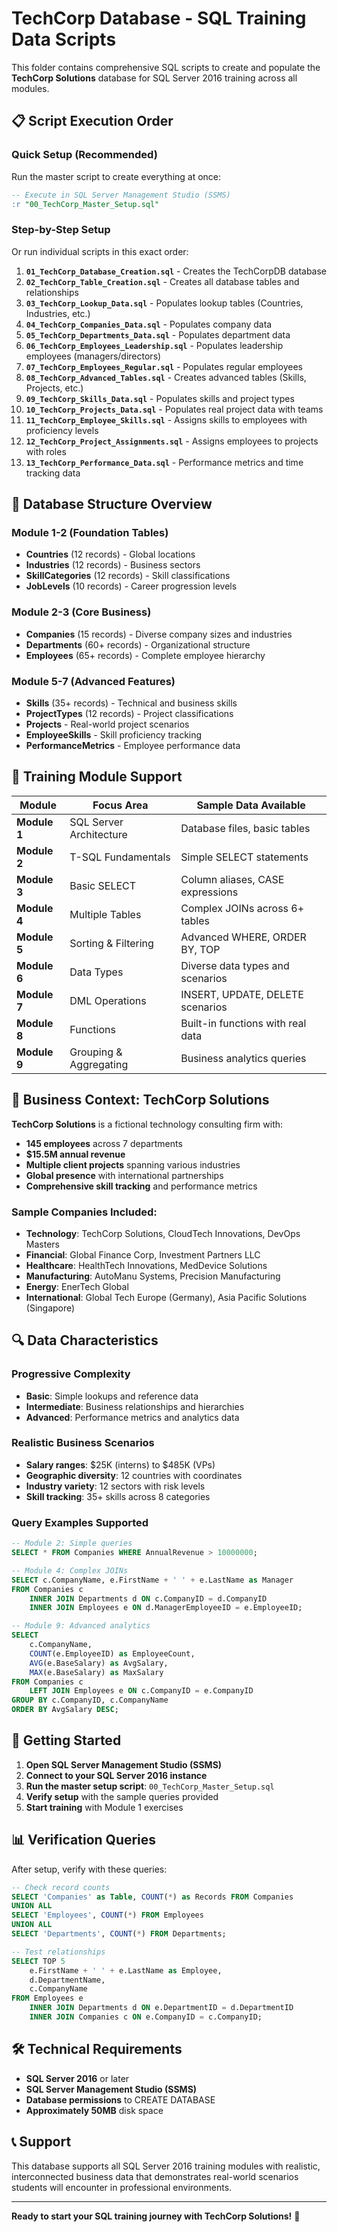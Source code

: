 # TechCorp Database - SQL Training Data Scripts

This folder contains comprehensive SQL scripts to create and populate the **TechCorp Solutions** database for SQL Server 2016 training across all modules.

## 📋 Script Execution Order

### **Quick Setup (Recommended)**
Run the master script to create everything at once:
```sql
-- Execute in SQL Server Management Studio (SSMS)
:r "00_TechCorp_Master_Setup.sql"
```

### **Step-by-Step Setup**
Or run individual scripts in this exact order:

1. **`01_TechCorp_Database_Creation.sql`** - Creates the TechCorpDB database
2. **`02_TechCorp_Table_Creation.sql`** - Creates all database tables and relationships
3. **`03_TechCorp_Lookup_Data.sql`** - Populates lookup tables (Countries, Industries, etc.)
4. **`04_TechCorp_Companies_Data.sql`** - Populates company data
5. **`05_TechCorp_Departments_Data.sql`** - Populates department data
6. **`06_TechCorp_Employees_Leadership.sql`** - Populates leadership employees (managers/directors)
7. **`07_TechCorp_Employees_Regular.sql`** - Populates regular employees
8. **`08_TechCorp_Advanced_Tables.sql`** - Creates advanced tables (Skills, Projects, etc.)
9. **`09_TechCorp_Skills_Data.sql`** - Populates skills and project types
10. **`10_TechCorp_Projects_Data.sql`** - Populates real project data with teams
11. **`11_TechCorp_Employee_Skills.sql`** - Assigns skills to employees with proficiency levels
12. **`12_TechCorp_Project_Assignments.sql`** - Assigns employees to projects with roles
13. **`13_TechCorp_Performance_Data.sql`** - Performance metrics and time tracking data

## 🏢 Database Structure Overview

### **Module 1-2 (Foundation Tables)**
- **Countries** (12 records) - Global locations
- **Industries** (12 records) - Business sectors  
- **SkillCategories** (12 records) - Skill classifications
- **JobLevels** (10 records) - Career progression levels

### **Module 2-3 (Core Business)**
- **Companies** (15 records) - Diverse company sizes and industries
- **Departments** (60+ records) - Organizational structure
- **Employees** (65+ records) - Complete employee hierarchy

### **Module 5-7 (Advanced Features)**
- **Skills** (35+ records) - Technical and business skills
- **ProjectTypes** (12 records) - Project classifications
- **Projects** - Real-world project scenarios
- **EmployeeSkills** - Skill proficiency tracking
- **PerformanceMetrics** - Employee performance data

## 🎯 Training Module Support

| Module | Focus Area | Sample Data Available |
|--------|------------|----------------------|
| **Module 1** | SQL Server Architecture | Database files, basic tables |
| **Module 2** | T-SQL Fundamentals | Simple SELECT statements |
| **Module 3** | Basic SELECT | Column aliases, CASE expressions |
| **Module 4** | Multiple Tables | Complex JOINs across 6+ tables |
| **Module 5** | Sorting & Filtering | Advanced WHERE, ORDER BY, TOP |
| **Module 6** | Data Types | Diverse data types and scenarios |
| **Module 7** | DML Operations | INSERT, UPDATE, DELETE scenarios |
| **Module 8** | Functions | Built-in functions with real data |
| **Module 9** | Grouping & Aggregating | Business analytics queries |

## 💼 Business Context: TechCorp Solutions

**TechCorp Solutions** is a fictional technology consulting firm with:
- **145 employees** across 7 departments
- **$15.5M annual revenue**
- **Multiple client projects** spanning various industries
- **Global presence** with international partnerships
- **Comprehensive skill tracking** and performance metrics

### Sample Companies Included:
- **Technology**: TechCorp Solutions, CloudTech Innovations, DevOps Masters
- **Financial**: Global Finance Corp, Investment Partners LLC  
- **Healthcare**: HealthTech Innovations, MedDevice Solutions
- **Manufacturing**: AutoManu Systems, Precision Manufacturing
- **Energy**: EnerTech Global
- **International**: Global Tech Europe (Germany), Asia Pacific Solutions (Singapore)

## 🔍 Data Characteristics

### **Progressive Complexity**
- **Basic**: Simple lookups and reference data
- **Intermediate**: Business relationships and hierarchies  
- **Advanced**: Performance metrics and analytics data

### **Realistic Business Scenarios**
- **Salary ranges**: $25K (interns) to $485K (VPs)
- **Geographic diversity**: 12 countries with coordinates
- **Industry variety**: 12 sectors with risk levels
- **Skill tracking**: 35+ skills across 8 categories

### **Query Examples Supported**
```sql
-- Module 2: Simple queries
SELECT * FROM Companies WHERE AnnualRevenue > 10000000;

-- Module 4: Complex JOINs
SELECT c.CompanyName, e.FirstName + ' ' + e.LastName as Manager
FROM Companies c
    INNER JOIN Departments d ON c.CompanyID = d.CompanyID
    INNER JOIN Employees e ON d.ManagerEmployeeID = e.EmployeeID;

-- Module 9: Advanced analytics
SELECT 
    c.CompanyName,
    COUNT(e.EmployeeID) as EmployeeCount,
    AVG(e.BaseSalary) as AvgSalary,
    MAX(e.BaseSalary) as MaxSalary
FROM Companies c
    LEFT JOIN Employees e ON c.CompanyID = e.CompanyID
GROUP BY c.CompanyID, c.CompanyName
ORDER BY AvgSalary DESC;
```

## 🚀 Getting Started

1. **Open SQL Server Management Studio (SSMS)**
2. **Connect to your SQL Server 2016 instance**
3. **Run the master setup script**: `00_TechCorp_Master_Setup.sql`
4. **Verify setup** with the sample queries provided
5. **Start training** with Module 1 exercises

## 📊 Verification Queries

After setup, verify with these queries:

```sql
-- Check record counts
SELECT 'Companies' as Table, COUNT(*) as Records FROM Companies
UNION ALL
SELECT 'Employees', COUNT(*) FROM Employees
UNION ALL  
SELECT 'Departments', COUNT(*) FROM Departments;

-- Test relationships
SELECT TOP 5
    e.FirstName + ' ' + e.LastName as Employee,
    d.DepartmentName,
    c.CompanyName
FROM Employees e
    INNER JOIN Departments d ON e.DepartmentID = d.DepartmentID
    INNER JOIN Companies c ON e.CompanyID = c.CompanyID;
```

## 🛠️ Technical Requirements

- **SQL Server 2016** or later
- **SQL Server Management Studio (SSMS)**
- **Database permissions** to CREATE DATABASE
- **Approximately 50MB** disk space

## 📞 Support

This database supports all SQL Server 2016 training modules with realistic, interconnected business data that demonstrates real-world scenarios students will encounter in professional environments.

---
**Ready to start your SQL training journey with TechCorp Solutions!** 🚀